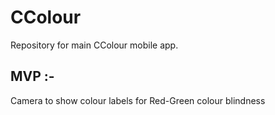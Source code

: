 # CColour

Repository for main CColour mobile app.

## MVP :-
Camera to show colour labels for Red-Green colour blindness
